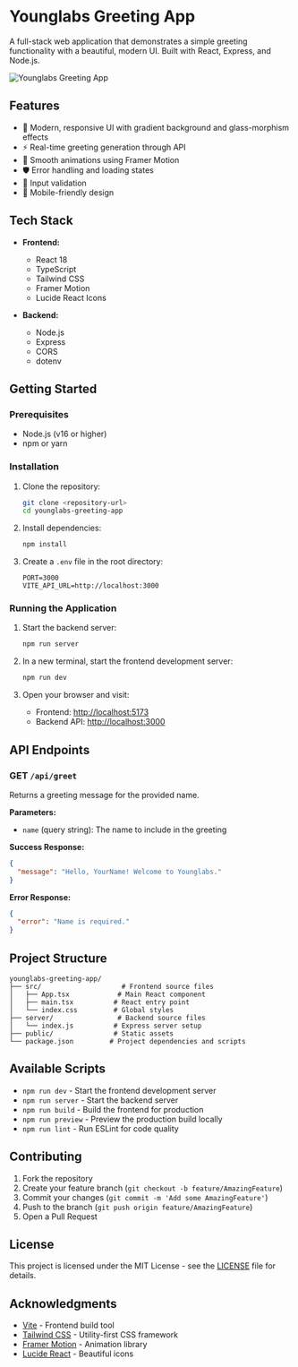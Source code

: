 # Younglabs Greeting App

A full-stack web application that demonstrates a simple greeting functionality with a beautiful, modern UI. Built with React, Express, and Node.js.

![Younglabs Greeting App](https://images.unsplash.com/photo-1516383740770-fbcc5ccbece0?auto=format&fit=crop&q=80&w=1200&h=400)

## Features

- 🎨 Modern, responsive UI with gradient background and glass-morphism effects
- ⚡ Real-time greeting generation through API
- 🔄 Smooth animations using Framer Motion
- 🛡️ Error handling and loading states
- 🎯 Input validation
- 📱 Mobile-friendly design

## Tech Stack

- **Frontend:**
  - React 18
  - TypeScript
  - Tailwind CSS
  - Framer Motion
  - Lucide React Icons

- **Backend:**
  - Node.js
  - Express
  - CORS
  - dotenv

## Getting Started

### Prerequisites

- Node.js (v16 or higher)
- npm or yarn

### Installation

1. Clone the repository:
   ```bash
   git clone <repository-url>
   cd younglabs-greeting-app
   ```

2. Install dependencies:
   ```bash
   npm install
   ```

3. Create a `.env` file in the root directory:
   ```env
   PORT=3000
   VITE_API_URL=http://localhost:3000
   ```

### Running the Application

1. Start the backend server:
   ```bash
   npm run server
   ```

2. In a new terminal, start the frontend development server:
   ```bash
   npm run dev
   ```

3. Open your browser and visit:
   - Frontend: [http://localhost:5173](http://localhost:5173)
   - Backend API: [http://localhost:3000](http://localhost:3001)

## API Endpoints

### GET `/api/greet`

Returns a greeting message for the provided name.

**Parameters:**
- `name` (query string): The name to include in the greeting

**Success Response:**
```json
{
  "message": "Hello, YourName! Welcome to Younglabs."
}
```

**Error Response:**
```json
{
  "error": "Name is required."
}
```

## Project Structure

```
younglabs-greeting-app/
├── src/                    # Frontend source files
│   ├── App.tsx            # Main React component
│   ├── main.tsx          # React entry point
│   └── index.css         # Global styles
├── server/                # Backend source files
│   └── index.js          # Express server setup
├── public/               # Static assets
└── package.json         # Project dependencies and scripts
```

## Available Scripts

- `npm run dev` - Start the frontend development server
- `npm run server` - Start the backend server
- `npm run build` - Build the frontend for production
- `npm run preview` - Preview the production build locally
- `npm run lint` - Run ESLint for code quality

## Contributing

1. Fork the repository
2. Create your feature branch (`git checkout -b feature/AmazingFeature`)
3. Commit your changes (`git commit -m 'Add some AmazingFeature'`)
4. Push to the branch (`git push origin feature/AmazingFeature`)
5. Open a Pull Request

## License

This project is licensed under the MIT License - see the [LICENSE](LICENSE) file for details.

## Acknowledgments

- [Vite](https://vitejs.dev/) - Frontend build tool
- [Tailwind CSS](https://tailwindcss.com/) - Utility-first CSS framework
- [Framer Motion](https://www.framer.com/motion/) - Animation library
- [Lucide React](https://lucide.dev/) - Beautiful icons
